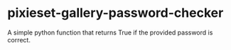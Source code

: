 # pixieset-gallery-password-checker
A simple python function that returns True if the provided password is correct.
